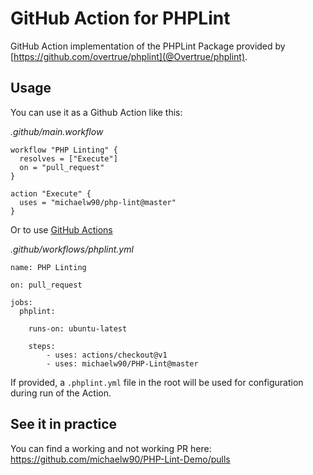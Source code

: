# GitHub Action for PHPLint

GitHub Action implementation of the PHPLint Package provided by [https://github.com/overtrue/phplint](@Overtrue/phplint). 

## Usage

You can use it as a Github Action like this:

_.github/main.workflow_
```
workflow "PHP Linting" {
  resolves = ["Execute"]
  on = "pull_request"
}

action "Execute" {
  uses = "michaelw90/php-lint@master"
}

```

Or to use [GitHub Actions](https://github.com/features/actions)

_.github/workflows/phplint.yml_

```
name: PHP Linting

on: pull_request

jobs:
  phplint:

    runs-on: ubuntu-latest

    steps:
        - uses: actions/checkout@v1
        - uses: michaelw90/PHP-Lint@master

```

If provided, a `.phplint.yml` file in the root will be used for configuration during run of the Action.

## See it in practice

You can find a working and not working PR here:
https://github.com/michaelw90/PHP-Lint-Demo/pulls
